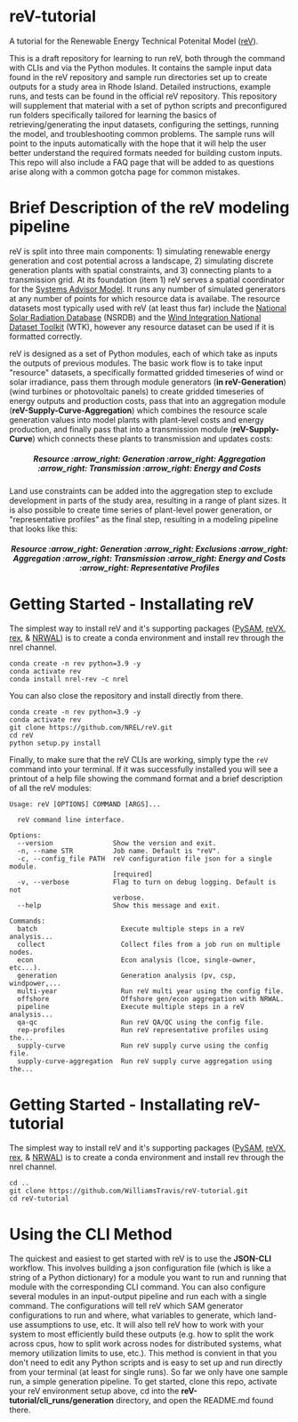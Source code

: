 # reV-tutorial
A tutorial for the Renewable Energy Technical Potenital Model ([reV](https://github.com/NREL/reV)).

This is a draft repository for learning to run reV, both through the command with CLIs and via the Python modules. It contains the sample input data found in the reV repository and sample run directories set up to create outputs for a study area in Rhode Island. Detailed instructions, example runs, and tests can be found in the official reV repository. This repository will supplement that material with a set of python scripts and preconfigured run folders specifically tailored for learning the basics of retrieving/generating the input datasets, configuring the settings, running the model, and troubleshooting common problems. The sample runs will point to the inputs automatically with the hope that it will help the user better understand the required formats needed for building custom inputs. This repo will also include a FAQ page that will be added to as questions arise along with a common gotcha page for common mistakes.

# Brief Description of the reV modeling pipeline

reV is split into three main components: 1) simulating renewable energy generation and cost potential across a landscape, 2) simulating discrete generation plants with spatial constraints, and 3) connecting plants to a transmission grid. At its foundation (item 1) reV serves a spatial coordinator for the [Systems Advisor Model](https://sam.nrel.gov/). It runs any number of simulated generators at any number of points for which resource data is availabe. The resource datasets most typically used with reV (at least thus far) include the [National Solar Radiation Database](https://nsrdb.nrel.gov/) (NSRDB) and the [Wind Integration National Dataset Toolkit](https://www.nrel.gov/grid/wind-toolkit.html) (WTK), however any resource dataset can be used if it is formatted correctly.

reV is designed as a set of Python modules, each of which take as inputs the outputs of previous modules. The basic work flow is to take input "resource" datasets, a specifically formatted gridded timeseries of wind or solar irradiance, pass them through module generators (**in reV-Generation**) (wind turbines or photovoltaic panels) to create gridded timeseries of energy outputs and production costs, pass that into an aggregation module (**reV-Supply-Curve-Aggregation**) which combines the resource scale generation values into model plants with plant-level costs and energy production, and finally pass that into a transmission module (**reV-Supply-Curve**) which connects these plants to transmission and updates costs: 


 <h5 align="center"> Resource :arrow_right: Generation :arrow_right: Aggregation :arrow_right: Transmission :arrow_right: Energy and Costs </h5>

 
Land use constraints can be added into the aggregation step to exclude development in parts of the study area, resulting in a range of plant sizes. It is also possible to create time series of plant-level power generation, or "representative profiles" as the final step, resulting in a modeling pipeline that looks like this:

  <h5 align="center"> Resource :arrow_right: Generation :arrow_right: Exclusions :arrow_right: Aggregation :arrow_right: Transmission :arrow_right: Energy and Costs :arrow_right: Representative Profiles </h5>


# Getting Started - Installating reV

The simplest way to install reV and it's supporting packages ([PySAM](https://github.com/NREL/pysam), [reVX](https://github.com/NREL/revx), [rex](https://github.com/NREL/rex), & [NRWAL](https://github.com/NREL/NRWAL)) is to create a conda environment and install rev through the nrel channel.

```
conda create -n rev python=3.9 -y
conda activate rev
conda install nrel-rev -c nrel
```

You can also close the repository and install directly from there. 
```
conda create -n rev python=3.9 -y
conda activate rev
git clone https://github.com/NREL/reV.git
cd reV
python setup.py install
```

Finally, to make sure that the reV CLIs are working, simply type the ```reV``` command into your terminal. If it was successfully installed you will see a printout of a help file showing the command format and a brief description of all the reV modules:

```
Usage: reV [OPTIONS] COMMAND [ARGS]...

  reV command line interface.

Options:
  --version               Show the version and exit.
  -n, --name STR          Job name. Default is "reV".
  -c, --config_file PATH  reV configuration file json for a single module.
                          [required]
  -v, --verbose           Flag to turn on debug logging. Default is not
                          verbose.
  --help                  Show this message and exit.

Commands:
  batch                     Execute multiple steps in a reV analysis...
  collect                   Collect files from a job run on multiple nodes.
  econ                      Econ analysis (lcoe, single-owner, etc...).
  generation                Generation analysis (pv, csp, windpower,...
  multi-year                Run reV multi year using the config file.
  offshore                  Offshore gen/econ aggregation with NRWAL.
  pipeline                  Execute multiple steps in a reV analysis...
  qa-qc                     Run reV QA/QC using the config file.
  rep-profiles              Run reV representative profiles using the...
  supply-curve              Run reV supply curve using the config file.
  supply-curve-aggregation  Run reV supply curve aggregation using the...
```

# Getting Started - Installating reV-tutorial

The simplest way to install reV and it's supporting packages ([PySAM](https://github.com/NREL/pysam), [reVX](https://github.com/NREL/revx), [rex](https://github.com/NREL/rex), & [NRWAL](https://github.com/NREL/NRWAL)) is to create a conda environment and install rev through the nrel channel.

```
cd ..
git clone https://github.com/WilliamsTravis/reV-tutorial.git
cd reV-tutorial
```

# Using the CLI Method
The quickest and easiest to get started with reV is to use the **JSON-CLI** workflow. This involves building a json configuration file (which is like a string of a Python dictionary) for a module you want to run and running that module with the corresponding CLI command. You can also configure several modules in an input-output pipeline and run each with a single command. The configurations will tell reV which SAM generator configurations to run and where, what variables to generate, which land-use assumptions to use, etc. It will also tell reV how to work with your system to most efficiently build these outputs (e.g. how to split the work across cpus, how to split work across nodes for distributed systems, what memory utilization limits to use, etc.). This method is convient in that you don't need to edit any Python scripts and is easy to set up and run directly from your terminal (at least for single runs). So far we only have one sample run, a simple generation pipeline. To get started, clone this repo, activate your reV environment setup above, cd into the **reV-tutorial/cli_runs/generation** directory, and open the README.md found there.
